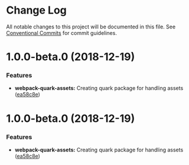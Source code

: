# Change Log

All notable changes to this project will be documented in this file.
See [Conventional Commits](https://conventionalcommits.org) for commit guidelines.

# 1.0.0-beta.0 (2018-12-19)


### Features

* **webpack-quark-assets:** Creating quark package for handling assets ([ea58c8e](https://github.com/thc-tools/webpack-laboratory/commit/ea58c8e))





# 1.0.0-beta.0 (2018-12-19)


### Features

* **webpack-quark-assets:** Creating quark package for handling assets ([ea58c8e](https://github.com/thc-tools/webpack-laboratory/commit/ea58c8e))
